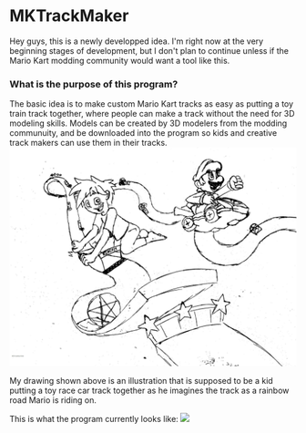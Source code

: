 # MKTrackMaker
Hey guys, this is a newly developped idea. I'm right now at the very beginning stages of development, but I don't plan to continue unless if the Mario Kart modding community would want a tool like this.

<h3>What is the purpose of this program?</h3>
The basic idea is to make custom Mario Kart tracks as easy as putting a toy train track together, where people can make a track without the need for 3D modeling skills. Models can be created by 3D modelers from the modding communuity, and be downloaded into the program so kids and creative track makers can use them in their tracks.

<img src="https://github.com/John10v10/MKTrackMaker/raw/master/Image%20(19).jpg">

My drawing shown above is an illustration that is supposed to be a kid putting a toy race car track together as he imagines the track as a rainbow road Mario is riding on.


This is what the program currently looks like: <img src="https://snag.gy/upm6Bj.jpg" width="80%">
